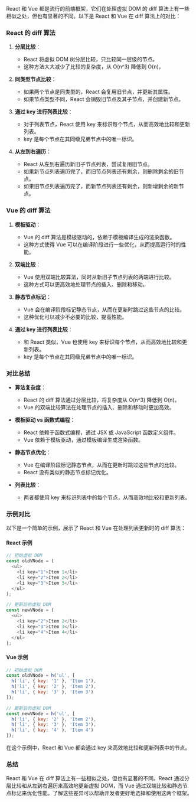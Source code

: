 React 和 Vue 都是流行的前端框架，它们在处理虚拟 DOM 的 diff 算法上有一些相似之处，但也有显著的不同。以下是 React 和 Vue 在 diff 算法上的对比：

### React 的 diff 算法

1. **分层比较**：
   - React 将虚拟 DOM 树分层比较，只比较同一层级的节点。
   - 这种方法大大减少了比较的复杂度，从 O(n^3) 降低到 O(n)。

2. **同类型节点比较**：
   - 如果两个节点是同类型的，React 会复用旧节点，并更新其属性。
   - 如果节点类型不同，React 会销毁旧节点及其子节点，并创建新节点。

3. **通过 key 进行列表比较**：
   - 对于列表节点，React 使用 key 来标识每个节点，从而高效地比较和更新列表。
   - key 是每个节点在其同级兄弟节点中的唯一标识。

4. **从左到右遍历**：
   - React 从左到右遍历新旧子节点列表，尝试复用旧节点。
   - 如果新节点列表遍历完了，而旧节点列表还有剩余，则删除剩余的旧节点。
   - 如果旧节点列表遍历完了，而新节点列表还有剩余，则新增剩余的新节点。

### Vue 的 diff 算法

1. **模板驱动**：
   - Vue 的 diff 算法是模板驱动的，依赖于模板编译生成的渲染函数。
   - 这种方式使得 Vue 可以在编译阶段进行一些优化，从而提高运行时的性能。

2. **双端比较**：
   - Vue 使用双端比较算法，同时从新旧子节点列表的两端进行比较。
   - 这种方式可以更高效地处理节点的插入、删除和移动。

3. **静态节点标记**：
   - Vue 会在编译阶段标记静态节点，从而在更新时跳过这些节点的比较。
   - 这种优化可以减少不必要的比较，提高性能。

4. **通过 key 进行列表比较**：
   - 和 React 类似，Vue 也使用 key 来标识每个节点，从而高效地比较和更新列表。
   - key 是每个节点在其同级兄弟节点中的唯一标识。

### 对比总结

- **算法复杂度**：
  - React 的 diff 算法通过分层比较，将复杂度从 O(n^3) 降低到 O(n)。
  - Vue 的双端比较算法在处理节点的插入、删除和移动时更加高效。

- **模板驱动 vs 函数式编程**：
  - React 依赖于函数式编程，通过 JSX 或 JavaScript 函数定义组件。
  - Vue 依赖于模板驱动，通过模板编译生成渲染函数。

- **静态节点优化**：
  - Vue 在编译阶段标记静态节点，从而在更新时跳过这些节点的比较。
  - React 没有类似的静态节点标记优化。

- **列表比较**：
  - 两者都使用 key 来标识列表中的每个节点，从而高效地比较和更新列表。

### 示例对比

以下是一个简单的示例，展示了 React 和 Vue 在处理列表更新时的 diff 算法：

#### React 示例

```javascript
// 初始虚拟 DOM
const oldVNode = (
  <ul>
    <li key="1">Item 1</li>
    <li key="2">Item 2</li>
    <li key="3">Item 3</li>
  </ul>
);

// 更新后的虚拟 DOM
const newVNode = (
  <ul>
    <li key="2">Item 2</li>
    <li key="3">Item 3</li>
    <li key="4">Item 4</li>
  </ul>
);
```

#### Vue 示例

```javascript
// 初始虚拟 DOM
const oldVNode = h('ul', [
  h('li', { key: '1' }, 'Item 1'),
  h('li', { key: '2' }, 'Item 2'),
  h('li', { key: '3' }, 'Item 3')
]);

// 更新后的虚拟 DOM
const newVNode = h('ul', [
  h('li', { key: '2' }, 'Item 2'),
  h('li', { key: '3' }, 'Item 3'),
  h('li', { key: '4' }, 'Item 4')
]);
```

在这个示例中，React 和 Vue 都会通过 key 来高效地比较和更新列表中的节点。

### 总结

React 和 Vue 在 diff 算法上有一些相似之处，但也有显著的不同。React 通过分层比较和从左到右遍历来高效地更新虚拟 DOM，而 Vue 通过双端比较和静态节点标记来优化性能。了解这些差异可以帮助开发者更好地选择和使用这两个框架。